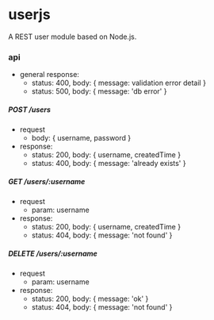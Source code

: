 # userjs
A REST user module based on Node.js.

### api
- general response:
    - status: 400, body: { message: validation error detail }
    - status: 500, body: { message: 'db error' }

##### POST /users
- request 
    - body: { username, password }
- response:
    - status: 200, body: { username, createdTime }
    - status: 400, body: { message: 'already exists' }

##### GET /users/:username
- request 
    - param: username
- response:
    - status: 200, body: { username, createdTime }
    - status: 404, body: { message: 'not found' }

##### DELETE /users/:username
- request 
    - param: username
- response:
    - status: 200, body: { message: 'ok' }
    - status: 404, body: { message: 'not found' }

